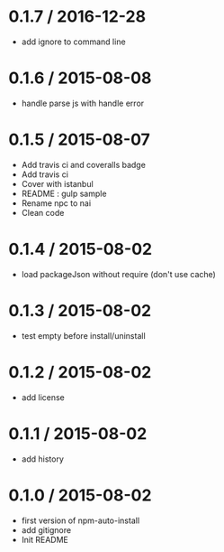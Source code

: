 0.1.7 / 2016-12-28
==================

 * add ignore to command line

0.1.6 / 2015-08-08
==================

 * handle parse js with handle error

0.1.5 / 2015-08-07
==================

 * Add travis ci and coveralls badge
 * Add travis ci
 * Cover with istanbul
 * README : gulp sample
 * Rename npc to nai
 * Clean code

0.1.4 / 2015-08-02
==================

 * load packageJson without require (don't use cache)

0.1.3 / 2015-08-02
==================

 * test empty before install/uninstall

0.1.2 / 2015-08-02
==================

 * add license

0.1.1 / 2015-08-02
==================

 * add history

0.1.0 / 2015-08-02
==================

 * first version of npm-auto-install
 * add gitignore
 * Init README
